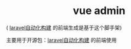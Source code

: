 <h1 align="center">vue admin</h1>

( [laravel自动化构建](https://gitee.com/georgie233/laravel-autocreate-api) 的前端生成是基于这个脚手架)


主要用于开源包：[laravel自动化构建](https://gitee.com/georgie233/laravel-autocreate-api) 的前端使用




